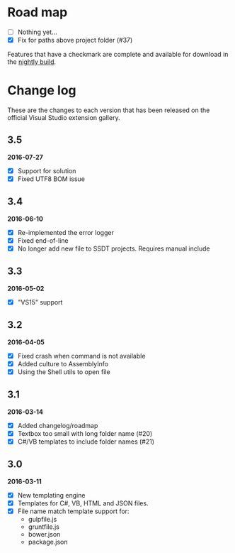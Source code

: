 # Road map

- [ ] Nothing yet...
- [x] Fix for paths above project folder (#37)

Features that have a checkmark are complete and available for
download in the
[nightly build](http://vsixgallery.com/extension/2E78AA18-E864-4FBB-B8C8-6186FC865DB3/).

# Change log

These are the changes to each version that has been released
on the official Visual Studio extension gallery.

## 3.5

**2016-07-27**

- [x] Support for solution 
- [x] Fixed UTF8 BOM issue

## 3.4

**2016-06-10**

- [x] Re-implemented the error logger
- [x] Fixed end-of-line
- [x] No longer add new file to SSDT projects. Requires manual include

## 3.3

**2016-05-02**

- [x] "VS15" support

## 3.2

**2016-04-05**

- [x] Fixed crash when command is not available
- [x] Added culture to AssemblyInfo
- [x] Using the Shell utils to open file

## 3.1

**2016-03-14**

- [x] Added changelog/roadmap
- [x] Textbox too small with long folder name (#20)
- [x] C#/VB templates to include folder names (#21)

## 3.0

**2016-03-11**

- [x] New templating engine
- [x] Templates for C#, VB, HTML and JSON files.
- [x] File name match template support for:
  - gulpfile.js
  - gruntfile.js
  - bower.json
  - package.json
  